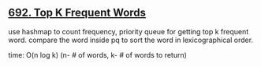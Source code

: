 ## [692. Top K Frequent Words](https://leetcode.com/problems/top-k-frequent-words/description/)

use hashmap to count frequency, priority queue for getting top k frequent word. compare the word inside pq to sort the word in lexicographical order.

time: O(n log k) (n- # of words, k- # of words to return)
